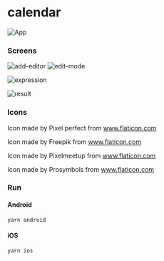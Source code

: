 # calendar
![App](https://github.com/abscess/app-ideas-implementation/blob/master/calendar/.gitassets/add.png)

### Screens
![add-editor](https://github.com/abscess/app-ideas-implementation/blob/master/calendar/.gitassets/add-editor.png) ![edit-mode](https://github.com/abscess/app-ideas-implementation/blob/master/calendar/.gitassets/edit-mode.png)

![expression](https://github.com/abscess/app-ideas-implementation/blob/master/calendar/.gitassets/edit-editor.png)

![result](https://github.com/abscess/app-ideas-implementation/blob/master/calendar/.gitassets/edit.png)

### Icons

Icon made by Pixel perfect from www.flaticon.com

Icon made by Freepik from www.flaticon.com

Icon made by Pixelmeetup from www.flaticon.com

Icon made by Prosymbols from www.flaticon.com

### Run

#### Android

```
yarn android
```

#### iOS

```
yarn ios
```
